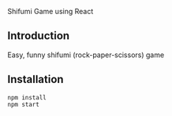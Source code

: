Shifumi Game using React

## Introduction

Easy, funny shifumi (rock-paper-scissors) game

## Installation

```
npm install
npm start
```

